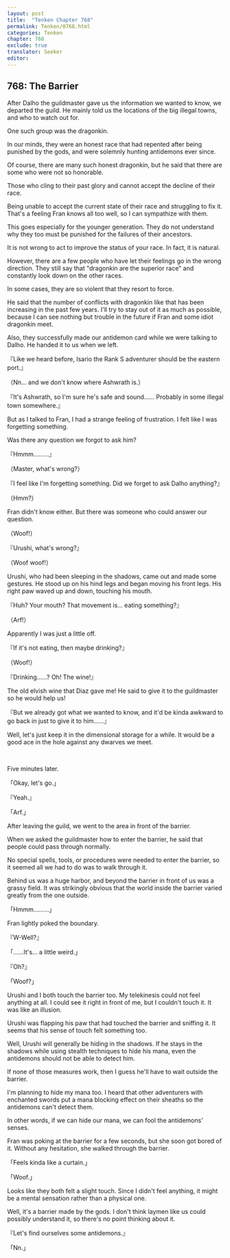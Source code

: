 ```yaml
---
layout: post
title:  "Tenken Chapter 768"
permalink: Tenken/0768.html
categories: Tenken
chapter: 768
exclude: true
translator: Seeker
editor: 
---
```

<h2 id="ch768">768: The Barrier</h2>

<p>After Dalho the guildmaster gave us the information we wanted to know, we departed the guild. He mainly told us the locations of the big illegal towns, and who to watch out for.</p>

<p>One such group was the dragonkin.</p>

<p>In our minds, they were an honest race that had repented after being punished by the gods, and were solemnly hunting antidemons ever since.</p>

<p>Of course, there are many such honest dragonkin, but he said that there are some who were not so honorable.</p>

<p>Those who cling to their past glory and cannot accept the decline of their race.</p>

<p>Being unable to accept the current state of their race and struggling to fix it. That's a feeling Fran knows all too well, so I can sympathize with them.</p>

<p>This goes especially for the younger generation. They do not understand why they too must be punished for the failures of their ancestors.</p>

<p>It is not wrong to act to improve the status of your race. In fact, it is natural.</p>
 
<p>However, there are a few people who have let their feelings go in the wrong direction. They still say that "dragonkin are the superior race" and constantly look down on the other races.</p>

<p>In some cases, they are so violent that they resort to force.</p>

<p>He said that the number of conflicts with dragonkin like that has been increasing in the past few years. I'll try to stay out of it as much as possible, because I can see nothing but trouble in the future if Fran and some idiot dragonkin meet.</p>

<p>Also, they successfully made our antidemon card while we were talking to Dalho. He handed it to us when we left.</p>

<p>『Like we heard before, Isario the Rank S adventurer should be the eastern port.』</p>
<p>（Nn… and we don't know where Ashwrath is.）</p>
<p>『It's Ashwrath, so I'm sure he's safe and sound…… Probably in some illegal town somewhere.』</p>

<p>But as I talked to Fran, I had a strange feeling of frustration. I felt like I was forgetting something.</p>

<p>Was there any question we forgot to ask him?</p>

<p>『Hmmm………』</p>
<p>（Master, what's wrong?）</p>
<p>『I feel like I'm forgetting something. Did we forget to ask Dalho anything?』</p>
<p>（Hmm?）</p>

<p>Fran didn't know either. But there was someone who could answer our question.</p>

<p>（Woof!）</p>
<p>『Urushi, what's wrong?』</p>
<p>（Woof woof!）</p>

<p>Urushi, who had been sleeping in the shadows, came out and made some gestures. He stood up on his hind legs and began moving his front legs. His right paw waved up and down, touching his mouth.</p>

<p>『Huh? Your mouth? That movement is… eating something?』</p>
<p>（Arf!）</p>

<p>Apparently I was just a little off.</p>

<p>『If it's not eating, then maybe drinking?』</p>
<p>（Woof!）</p>
<p>『Drinking……? Oh! The wine!』</p>

<p>The old elvish wine that Diaz gave me! He said to give it to the guildmaster so he would help us!</p>

<p>『But we already got what we wanted to know, and it'd be kinda awkward to go back in just to give it to him……』</p>

<p>Well, let's just keep it in the dimensional storage for a while. It would be a good ace in the hole against any dwarves we meet.</p>

<br>
<p>Five minutes later.</p>

<p>「Okay, let's go.」</p>
<p>『Yeah.』</p>
<p>「Arf.」</p>

<p>After leaving the guild, we went to the area in front of the barrier.</p>

<p>When we asked the guildmaster how to enter the barrier, he said that people could pass through normally.</p>

<p>No special spells, tools, or procedures were needed to enter the barrier, so it seemed all we had to do was to walk through it.</p>

<p>Behind us was a huge harbor, and beyond the barrier in front of us was a grassy field. It was strikingly obvious that the world inside the barrier varied greatly from the one outside.</p>

<p>「Hmmm………」</p>

<p>Fran lightly poked the boundary.</p>

<p>『W-Well?』</p>
<p>「……It's… a little weird.」</p>
<p>『Oh?』</p>
<p>「Woof?」</p>

<p>Urushi and I both touch the barrier too. My telekinesis could not feel anything at all. I could see it right in front of me, but I couldn't touch it. It was like an illusion.</p>

<p>Urushi was flapping his paw that had touched the barrier and sniffing it. It seems that his sense of touch felt something too.</p>

<p>Well, Urushi will generally be hiding in the shadows. If he stays in the shadows while using stealth techniques to hide his mana, even the antidemons should not be able to detect him.</p>

<p>If none of those measures work, then I guess he'll have to wait outside the barrier.</p>

<p>I'm planning to hide my mana too. I heard that other adventurers with enchanted swords put a mana blocking effect on their sheaths so the antidemons can't detect them.</p>

<p>In other words, if we can hide our mana, we can fool the antidemons' senses.</p>

<p>Fran was poking at the barrier for a few seconds, but she soon got bored of it. Without any hesitation, she walked through the barrier.</p>

<p>「Feels kinda like a curtain.」</p>
<p>「Woof.」</p>

<p>Looks like they both felt a slight touch. Since I didn't feel anything, it might be a mental sensation rather than a physical one.</p>

<p>Well, it's a barrier made by the gods. I don't think laymen like us could possibly understand it, so there's no point thinking about it.</p>

<p>『Let's find ourselves some antidemons.』</p>
<p>「Nn.」</p>



